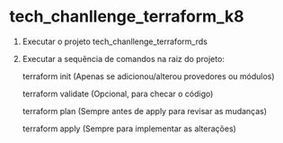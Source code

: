 # tech_chanllenge_terraform_k8

1. Executar o projeto tech_chanllenge_terraform_rds

3. Executar a sequência de comandos na raiz do projeto:

	terraform init	 (Apenas se adicionou/alterou provedores ou módulos)
	
	terraform validate	 (Opcional, para checar o código)
	
	terraform plan	 (Sempre antes de apply para revisar as mudanças)
	
	terraform apply	 (Sempre para implementar as alterações)